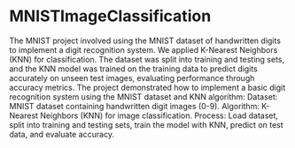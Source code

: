 # MNISTImageClassification
The MNIST project involved using the MNIST dataset of handwritten digits to implement a digit recognition system. We applied K-Nearest Neighbors (KNN) for classification. The dataset was split into training and testing sets, and the KNN model was trained on the training data to predict digits accurately on unseen test images, evaluating performance through accuracy metrics.
The project demonstrated how to implement a basic digit recognition system using the MNIST dataset and KNN algorithm:
Dataset: MNIST dataset containing handwritten digit images (0-9).
Algorithm: K-Nearest Neighbors (KNN) for image classification.
Process: Load dataset, split into training and testing sets, train the model with KNN, predict on test data, and evaluate accuracy.
